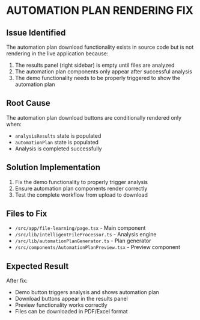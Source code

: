 # AUTOMATION PLAN RENDERING FIX

## Issue Identified
The automation plan download functionality exists in source code but is not rendering in the live application because:

1. The results panel (right sidebar) is empty until files are analyzed
2. The automation plan components only appear after successful analysis
3. The demo functionality needs to be properly triggered to show the automation plan

## Root Cause
The automation plan download buttons are conditionally rendered only when:
- `analysisResults` state is populated
- `automationPlan` state is populated
- Analysis is completed successfully

## Solution Implementation
1. Fix the demo functionality to properly trigger analysis
2. Ensure automation plan components render correctly
3. Test the complete workflow from upload to download

## Files to Fix
- `/src/app/file-learning/page.tsx` - Main component
- `/src/lib/intelligentFileProcessor.ts` - Analysis engine
- `/src/lib/automationPlanGenerator.ts` - Plan generator
- `/src/components/AutomationPlanPreview.tsx` - Preview component

## Expected Result
After fix:
- Demo button triggers analysis and shows automation plan
- Download buttons appear in the results panel
- Preview functionality works correctly
- Files can be downloaded in PDF/Excel format
